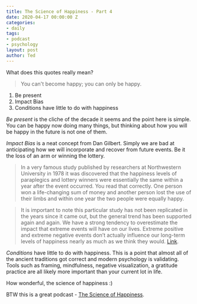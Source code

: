 ```yaml
---
title: The Science of Happiness - Part 4
date: 2020-04-17 00:00:00 Z
categories:
- daily
tags:
- podcast
- psychology
layout: post
author: Ted
---
```


What does this quotes really mean?

> You can't become happy; you can only be happy.

1. Be present
2. Impact Bias
3. Conditions have little to do with happiness

_Be present_ is the cliche of the decade it seems and the point here is simple. You can be happy now doing many things, but thinking about how you will be happy in the future is not one of them.

_Impact Bias_ is a neat concept from Dan Gilbert. Simply we are bad at anticipating how we will incorporate and recover from future events. Be it the loss of an arm or winning the lottery.

> In a very famous study published by researchers at Northwestern University in 1978 it was discovered that the happiness levels of paraplegics and lottery winners were essentially the same within a year after the event occurred. You read that correctly. One person won a life-changing sum of money and another person lost the use of their limbs and within one year the two people were equally happy.

> It is important to note this particular study has not been replicated in the years since it came out, but the general trend has been supported again and again. We have a strong tendency to overestimate the impact that extreme events will have on our lives. Extreme positive and extreme negative events don’t actually influence our long-term levels of happiness nearly as much as we think they would. [Link](https://lifehacker.com/how-the-impact-bias-affects-your-expectations-of-happin-1735457896).

_Conditions_ have little to do with happiness. This is a point that almost all of the ancient traditions got correct and modern psychology is validating. Tools such as framing, mindfulness, negative visualization, a gratitude practice are all likely more important than your current lot in life.

How wonderful, the science of happiness :)

BTW this is a great podcast - [The Science of Happiness](https://samharris.org/podcasts/196-science-happiness/).
